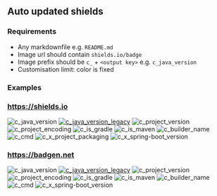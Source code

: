 ## Auto updated shields

### Requirements

* Any markdownfile e.g. `README.md`
* Image url should contain `shields.io/badge`
* Image prefix should be `c_` + `<output key>` e.g. `c_java_version`
* Customisation limit: color is fixed

### Examples

### https://shields.io

![c_java_version](https://img.shields.io/badge/java_version-17-97CA00)
[![c_java_version_legacy](https://img.shields.io/badge/java_version_legacy-17-97CA00?style=flat-square)](http://example.com)
![c_project_version](https://img.shields.io/badge/project_version-4.5.6-97CA00?style=flat-square)
![c_project_encoding](https://img.shields.io/badge/project_encoding-utf_8-97CA00?style=flat-square)
![c_is_gradle](https://img.shields.io/badge/is_gradle-true-97CA00?style=flat-square)
![c_is_maven](https://img.shields.io/badge/is_maven-true-97CA00?style=flat-square)
![c_builder_name](https://img.shields.io/badge/builder_name-Gradle-97CA00?style=flat-square)
![c_cmd](https://img.shields.io/badge/cmd-.gradlew-fe7d37?style=flat-square)
![c_x_project_packaging](https://img.shields.io/badge/project_packaging-jar-fe7d37?style=flat-square)
![c_x_spring-boot_version](https://img.shields.io/badge/spring_boot_version-2.7.4-97CA00?style=flat-square)

### https://badgen.net

![c_java_version](https://badgen.net/badge/java_version/17/97CA00?icon=kofi)
[![c_java_version_legacy](https://badgen.net/badge/java_version_legacy/17/97CA00?icon=kofi)](http://example.com)
![c_project_version](https://badgen.net/badge/project_version/4.5.6/97CA00?style=flat-square)
![c_project_encoding](https://badgen.net/badge/project_encoding/utf_8/97CA00?style=flat-square)
![c_is_gradle](https://badgen.net/badge/is_gradle/true/97CA00?style=flat-square)
![c_is_maven](https://badgen.net/badge/is_maven/true/97CA00?style=flat-square)
![c_builder_name](https://img.shields.io/badge/builder_name-Gradle-97CA00?style=flat-square)
![c_cmd](https://badgen.net/badge/cmd/.gradlew/fe7d37?style=flat-square)
![c_x_spring-boot_version](https://badgen.net/badge/spring_boot_version/2.7.4/97CA00?style=flat-square)
